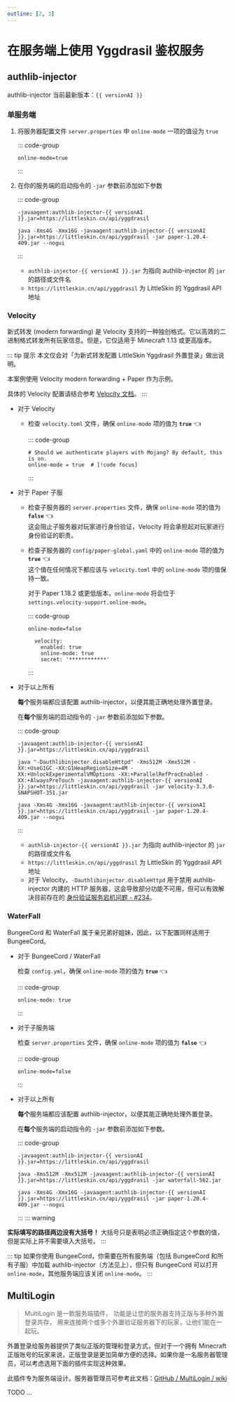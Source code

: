 ```yaml
---
outline: [2, 3]
---
```



<script setup>
import { ref } from 'vue'
const versionAI = ref('1.2.4')

fetch('https://authlib-injector.yushi.moe/artifact/latest.json').then(r => r.json()).then(r => {
    versionAI.value = r.version
})
</script>

# 在服务端上使用 Yggdrasil 鉴权服务

## authlib-injector

<!--@include: ./index.md{33,35}-->

authlib-injector 当前最新版本：`{{ versionAI }}` <Badge type="tip" text="测试功能" />

### 单服务端

1. 将服务器配置文件 `server.properties` 中 `online-mode` 一项的值设为 `true`

    ::: code-group

    ``` properties:line-numbers=23 [server.properties]
    online-mode=true
    ```

    :::

2. 在你的服务端的启动指令的 `-jar` 参数前添加如下参数

    ::: code-group

    ``` bash-vue [需要添加的内容]
    -javaagent:authlib-injector-{{ versionAI }}.jar=https://littleskin.cn/api/yggdrasil
    ```

    ``` bash-vue [完整的启动指令示例]
    java -Xms4G -Xmx16G -javaagent:authlib-injector-{{ versionAI }}.jar=https://littleskin.cn/api/yggdrasil -jar paper-1.20.4-409.jar --nogui
    ```

    :::

    - `authlib-injector-{{ versionAI }}.jar` 为指向 authlib-injector 的 `jar` 的路径或文件名
    - `https://littleskin.cn/api/yggdrasil` 为 LittleSkin 的 Yggdrasil API 地址

### Velocity <Badge type="tip" text="Minecraft 1.13 +" />

新式转发 (modern forwarding) 是 Velocity 支持的一种独创格式。它以高效的二进制格式转发所有玩家信息。但是，它仅适用于 Minecraft 1.13 或更高版本。

::: tip 提示
本文仅会对「为新式转发配置 LittleSkin Yggdrasil 外置登录」做出说明。

本案例使用 Velocity modern forwarding + Paper 作为示例。

具体的 Velocity 配置请结合参考 [Velocity 文档](https://docs.papermc.io/velocity/player-information-forwarding#configuring-modern-forwarding)。
:::

- 对于 Velocity

  - 检查 `velocity.toml` 文件，确保 `online-mode` 项的值为 **`true`** :point_left:

    ::: code-group

    ``` toml:line-numbers=15 {2} [velocity.toml]
    # Should we authenticate players with Mojang? By default, this is on.
    online-mode = true  # [!code focus]
    ```

    :::

- 对于 Paper 子服

  - 检查子服务器的 `server.properties` 文件，确保 `online-mode` 项的值为 **`false`** :point_left:  
   这会阻止子服务器对玩家进行身份验证，Velocity 将会承担起对玩家进行身份验证的职责。

  - 检查子服务器的 `config/paper-global.yaml` 中的 `online-mode` 项的值为 **`true`** :point_left:  
   这个值在任何情况下都应该与 `velocity.toml` 中的 `online-mode` 项的值保持一致。

    对于 Paper 1.18.2 或更低版本，`online-mode` 将会位于 `settings.velocity-support.online-mode`。

    ::: code-group

    ``` properties:line-numbers=23 [server.properties]
    online-mode=false
    ```

    ``` yaml:line-numbers=96 [config/paper-global.yaml]
      velocity:
        enabled: true
        online-mode: true
        secret: '************'
    ```

    :::

- 对于以上所有
  
    **每个**服务端都应该配置 authlib-injector，以便其能正确地处理外置登录。

    在**每个**服务端的启动指令的 `-jar` 参数前添加如下参数。

    ::: code-group

    ``` bash-vue [需要添加的内容]
    -javaagent:authlib-injector-{{ versionAI }}.jar=https://littleskin.cn/api/yggdrasil
    ```

    ``` bash-vue [完整的启动指令示例 (Velocity)]
    java "-Dauthlibinjector.disableHttpd" -Xms512M -Xmx512M -XX:+UseG1GC -XX:G1HeapRegionSize=4M -XX:+UnlockExperimentalVMOptions -XX:+ParallelRefProcEnabled -XX:+AlwaysPreTouch -javaagent:authlib-injector-{{ versionAI }}.jar=https://littleskin.cn/api/yggdrasil -jar velocity-3.3.0-SNAPSHOT-351.jar 
    ```

    ``` bash-vue [完整的启动指令示例 (Paper 子服务器)]
    java -Xms4G -Xmx16G -javaagent:authlib-injector-{{ versionAI }}.jar=https://littleskin.cn/api/yggdrasil -jar paper-1.20.4-409.jar --nogui
    ```

    :::

  - `authlib-injector-{{ versionAI }}.jar` 为指向 authlib-injector 的 `jar` 的路径或文件名
  - `https://littleskin.cn/api/yggdrasil` 为 LittleSkin 的 Yggdrasil API 地址
  - 对于 Velocity，`-Dauthlibinjector.disableHttpd` 用于禁用 authlib-injector 内建的 HTTP 服务器，这会导致部分功能不可用，但可以有效解决目前存在的 [身份验证服务宕机问题 - #234](https://github.com/yushijinhun/authlib-injector/issues/234)。

### WaterFall <Badge type="warning" text="不再推荐" />

BungeeCord 和 WaterFall 属于亲兄弟好姐妹，因此，以下配置同样适用于 BungeeCord。

- 对于 BungeeCord / WaterFall
  
  检查 `config.yml`，确保 `online-mode` 项的值为 **`true`** :point_left:

    ::: code-group

    ``` yaml:line-numbers=17 [config.yml]
    online-mode: true
    ```

    :::

- 对于子服务端
  
  检查 `server.properties` 文件，确保 `online-mode` 项的值为 **`false`** :point_left:

    ::: code-group

    ``` properties:line-numbers=23 [server.properties]
    online-mode=false
    ```

    :::

- 对于以上所有
  
    **每个**服务端都应该配置 authlib-injector，以便其能正确地处理外置登录。

    在**每个**服务端的启动指令的 `-jar` 参数前添加如下参数。

    ::: code-group

    ``` bash-vue [需要添加的内容]
    -javaagent:authlib-injector-{{ versionAI }}.jar=https://littleskin.cn/api/yggdrasil
    ```

    ``` bash-vue [完整的启动指令示例 (WaterFall)]
    java -Xms512M -Xmx512M -javaagent:authlib-injector-{{ versionAI }}.jar=https://littleskin.cn/api/yggdrasil -jar waterfall-562.jar
    ```

    ``` bash-vue [完整的启动指令示例 (Paper 子服务器)]
    java -Xms4G -Xmx16G -javaagent:authlib-injector-{{ versionAI }}.jar=https://littleskin.cn/api/yggdrasil -jar paper-1.20.4-409.jar --nogui
    ```

    :::
::: warning

**实际填写的路径两边没有大括号！** 大括号只是表明必须正确指定这个参数的值，但是实际上并不需要填入大括号。
:::

::: tip
如果你使用 BungeeCord，你需要在所有服务端（包括 BungeeCord 和所有子服）中加载 authlib-injector（方法见上），但只有 BungeeCord 可以打开 `online-mode`，其他服务端应该关闭 `online-mode`。
:::

## MultiLogin

> MultiLogin 是一款服务端插件， 功能是让您的服务器支持正版与多种外置登录共存， 用来连接两个或多个外置验证服务器下的玩家，让他们能在一起玩。

外置登录给服务器提供了类似正版的管理和登录方式，但对于一个拥有 Minecraft 正版账号的玩家来说，正版登录是更加简单方便的选择。如果你是一名服务器管理员，可以考虑选用下面的插件实现这种效果。

此插件专为服务端设计。服务器管理员可参考此文档：[GitHub / MultiLogin / wiki](https://github.com/CaaMoe/MultiLogin/wiki)

TODO ...